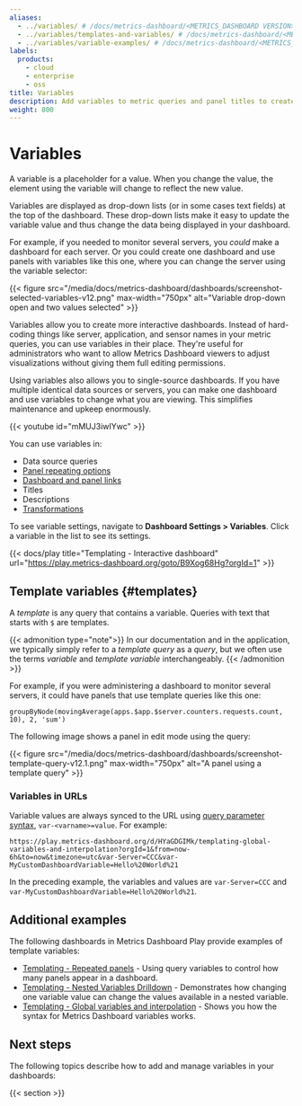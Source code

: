 ```yaml
---
aliases:
  - ../variables/ # /docs/metrics-dashboard/<METRICS_DASHBOARD VERSION>/variables/
  - ../variables/templates-and-variables/ # /docs/metrics-dashboard/<METRICS_DASHBOARD VERSION>/variables/templates-and-variables/
  - ../variables/variable-examples/ # /docs/metrics-dashboard/<METRICS_DASHBOARD VERSION>/variables/variable-examples/
labels:
  products:
    - cloud
    - enterprise
    - oss
title: Variables
description: Add variables to metric queries and panel titles to create interactive and dynamic dashboards
weight: 800
---
```


# Variables

A variable is a placeholder for a value.
When you change the value, the element using the variable will change to reflect the new value.

Variables are displayed as drop-down lists (or in some cases text fields) at the top of the dashboard.
These drop-down lists make it easy to update the variable value and thus change the data being displayed in your dashboard.

For example, if you needed to monitor several servers, you _could_ make a dashboard for each server.
Or you could create one dashboard and use panels with variables like this one, where you can change the server using the variable selector:

{{< figure src="/media/docs/metrics-dashboard/dashboards/screenshot-selected-variables-v12.png" max-width="750px" alt="Variable drop-down open and two values selected" >}}

Variables allow you to create more interactive dashboards.
Instead of hard-coding things like server, application, and sensor names in your metric queries, you can use variables in their place.
They're useful for administrators who want to allow Metrics Dashboard viewers to adjust visualizations without giving them full editing permissions.

Using variables also allows you to single-source dashboards.
If you have multiple identical data sources or servers, you can make one dashboard and use variables to change what you are viewing.
This simplifies maintenance and upkeep enormously.

{{< youtube id="mMUJ3iwIYwc" >}}

You can use variables in:

- Data source queries
- [Panel repeating options](https://metrics-dashboard.com/docs/metrics-dashboard/<METRICS_DASHBOARD_VERSION>/panels-visualizations/configure-panel-options/#configure-repeating-panels)
- [Dashboard and panel links](https://metrics-dashboard.com/docs/metrics-dashboard/<METRICS_DASHBOARD_VERSION>/dashboards/build-dashboards/manage-dashboard-links/)
- Titles
- Descriptions
- [Transformations](https://metrics-dashboard.com/docs/metrics-dashboard/<METRICS_DASHBOARD_VERSION>/panels-visualizations/query-transform-data/transform-data/)

To see variable settings, navigate to **Dashboard Settings > Variables**.
Click a variable in the list to see its settings.

{{< docs/play title="Templating - Interactive dashboard" url="https://play.metrics-dashboard.org/goto/B9Xog68Hg?orgId=1" >}}

## Template variables {#templates}

A _template_ is any query that contains a variable.
Queries with text that starts with `$` are templates.

{{< admonition type="note">}}
In our documentation and in the application, we typically simply refer to a _template query_ as a _query_, but we often use the terms _variable_ and _template variable_ interchangeably.
{{< /admonition >}}

For example, if you were administering a dashboard to monitor several servers, it could have panels that use template queries like this one:

```text
groupByNode(movingAverage(apps.$app.$server.counters.requests.count, 10), 2, 'sum')
```

The following image shows a panel in edit mode using the query:

{{< figure src="/media/docs/metrics-dashboard/dashboards/screenshot-template-query-v12.1.png" max-width="750px" alt="A panel using a template query" >}}

### Variables in URLs

Variable values are always synced to the URL using [query parameter syntax](https://metrics-dashboard.com/docs/metrics-dashboard/latest/dashboards/variables/variable-syntax/#query-parameters), `var-<varname>=value`.
For example:

```text
https://play.metrics-dashboard.org/d/HYaGDGIMk/templating-global-variables-and-interpolation?orgId=1&from=now-6h&to=now&timezone=utc&var-Server=CCC&var-MyCustomDashboardVariable=Hello%20World%21
```

In the preceding example, the variables and values are `var-Server=CCC` and `var-MyCustomDashboardVariable=Hello%20World%21`.

## Additional examples

The following dashboards in Metrics Dashboard Play provide examples of template variables:

- [Templating - Repeated panels](https://play.metrics-dashboard.org/goto/yfZOReUNR?orgId=1) - Using query variables to control how many panels appear in a dashboard.
- [Templating - Nested Variables Drilldown](https://play.metrics-dashboard.org/d/testdata-nested-variables-drilldown/) - Demonstrates how changing one variable value can change the values available in a nested variable.
- [Templating - Global variables and interpolation](https://play.metrics-dashboard.org/d/HYaGDGIMk/) - Shows you how the syntax for Metrics Dashboard variables works.

## Next steps

The following topics describe how to add and manage variables in your dashboards:

{{< section >}}
